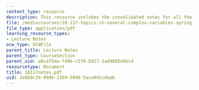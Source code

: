 ```yaml
---
content_type: resource
description: This resource includes the consolidated notes for all the lectures.
file: /media/courses/18-117-topics-in-several-complex-variables-spring-2005/3e8b0c3499d6226959485ace042cdaab_18117notes.pdf
file_type: application/pdf
learning_resource_types:
- Lecture Notes
ocw_type: OCWFile
parent_title: Lecture Notes
parent_type: CourseSection
parent_uid: a8ce75da-f40b-c5f0-b927-1ad4605ebbcd
resourcetype: Document
title: 18117notes.pdf
uid: 3e8b0c34-99d6-2269-5948-5ace042cdaab
---
```

